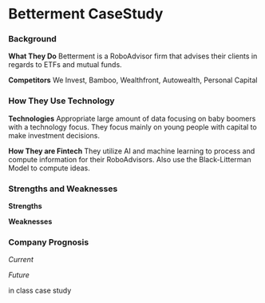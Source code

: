 # **Betterment CaseStudy**

### **Background** 

**What They Do** Betterment is a RoboAdvisor firm that advises their clients in regards to ETFs and mutual funds.

**Competitors** We Invest, Bamboo, Wealthfront, Autowealth, Personal Capital

### **How They Use Technology**

**Technologies** Appropriate large amount of data focusing on baby boomers with a technology focus. They focus mainly on young people with capital to make investment decisions.

**How They are Fintech** They utilize AI and machine learning to process and compute information for their RoboAdvisors. Also use the Black-Litterman Model to compute ideas. 

### **Strengths and Weaknesses**

**Strengths**

**Weaknesses**

### **Company Prognosis**

_Current_

_Future_


in class case study 

